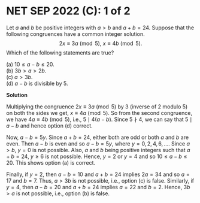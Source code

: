 # **NET SEP 2022 (C): 1 of 2** 

Let $a$ and $b$ be positive integers with $a > b$
and $a+b=24$. Suppose that the following congruences have a common
integer solution. 
$$2x \equiv 3a \pmod 5, \ x \equiv 4b \pmod 5.$$ 
Which
of the following statements are true?

(a) $10 \le a-b \le 20$.<br>
(b) $3b > a > 2b$.<br>
(c) $a > 3b$.<br>
(d) $a-b$ is divisible by $5$.<br>

**Solution**

Multiplying the congruence $2x \equiv 3a \pmod 5$ by $3$ (inverse of $2$
modulo $5$) on both the sides we get, $x \equiv 4a \pmod 5$. So from the
second congruence, we have $4a \equiv 4b \pmod 5$, i.e.,
$5 \mid 4(a-b)$. Since $5 \nmid 4$, we can say that $5 \mid a-b$ and
hence option (d) correct.<br>

Now, $a-b = 5y$. Since $a+b = 24$, either both are odd or both $a$ and
$b$ are even. Then $a-b$ is even and so $a-b = 5y$, where
$y = 0,2,4,6,\ldots$. Since $a>b$, $y=0$ is not possible. Also, $a$ and
$b$ being positive integers such that $a+b = 24$, $y \ge 6$ is not
possible. Hence, $y = 2$ or $y = 4$ and so $10 \le a-b \le 20$. This
shows option (a) is correct.<br>

Finally, if $y = 2$, then $a - b = 10$ and $a+b = 24$ implies $2a = 34$
and so $a = 17$ and $b = 7$. Thus, $a > 3b$ is not possible, i.e.,
option (c) is false. Similarly, if $y = 4$, then $a -b = 20$ and
$a+b = 24$ implies $a = 22$ and $b = 2$. Hence, $3b > a$ is not
possible, i.e., option (b) is false.


